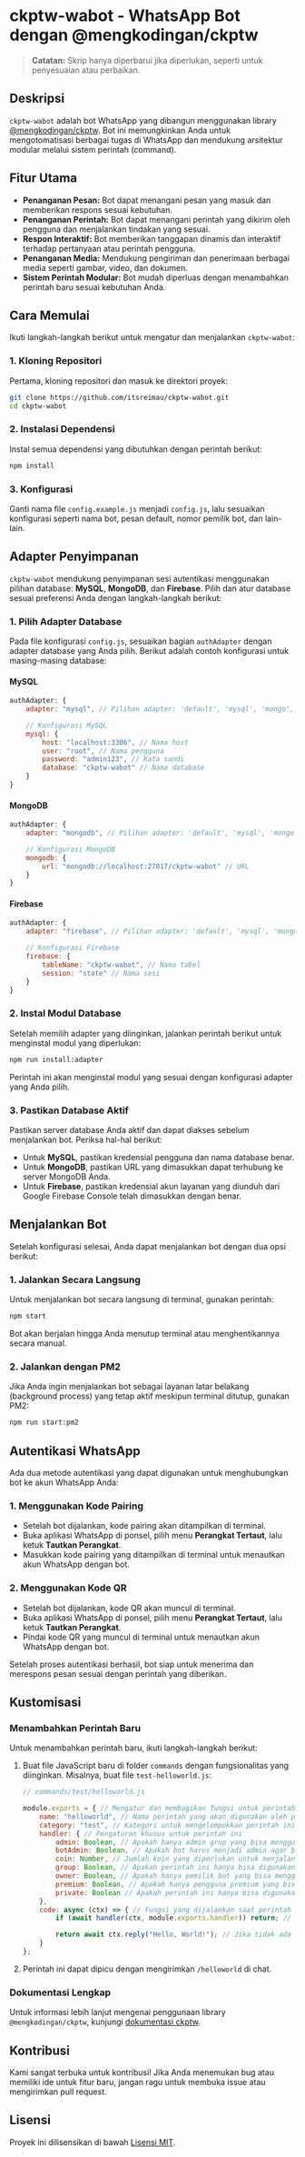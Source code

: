 # ckptw-wabot - WhatsApp Bot dengan @mengkodingan/ckptw

> **Catatan:** Skrip hanya diperbarui jika diperlukan, seperti untuk penyesuaian atau perbaikan.

## Deskripsi

`ckptw-wabot` adalah bot WhatsApp yang dibangun menggunakan library [@mengkodingan/ckptw](https://ckptw.mengkodingan.my.id/). Bot ini memungkinkan Anda untuk mengotomatisasi berbagai tugas di WhatsApp dan mendukung arsitektur modular melalui sistem perintah (command).

## Fitur Utama

- **Penanganan Pesan:** Bot dapat menangani pesan yang masuk dan memberikan respons sesuai kebutuhan.
- **Penanganan Perintah:** Bot dapat menangani perintah yang dikirim oleh pengguna dan menjalankan tindakan yang sesuai.
- **Respon Interaktif:** Bot memberikan tanggapan dinamis dan interaktif terhadap pertanyaan atau perintah pengguna.
- **Penanganan Media:** Mendukung pengiriman dan penerimaan berbagai media seperti gambar, video, dan dokumen.
- **Sistem Perintah Modular:** Bot mudah diperluas dengan menambahkan perintah baru sesuai kebutuhan Anda.

## Cara Memulai

Ikuti langkah-langkah berikut untuk mengatur dan menjalankan `ckptw-wabot`:

### 1. Kloning Repositori

Pertama, kloning repositori dan masuk ke direktori proyek:

```bash
git clone https://github.com/itsreimau/ckptw-wabot.git
cd ckptw-wabot
```

### 2. Instalasi Dependensi

Instal semua dependensi yang dibutuhkan dengan perintah berikut:

```bash
npm install
```

### 3. Konfigurasi

Ganti nama file `config.example.js` menjadi `config.js`, lalu sesuaikan konfigurasi seperti nama bot, pesan default, nomor pemilik bot, dan lain-lain.

## Adapter Penyimpanan

`ckptw-wabot` mendukung penyimpanan sesi autentikasi menggunakan pilihan database: **MySQL**, **MongoDB**, dan **Firebase**. Pilih dan atur database sesuai preferensi Anda dengan langkah-langkah berikut:

### 1. Pilih Adapter Database

Pada file konfigurasi `config.js`, sesuaikan bagian `authAdapter` dengan adapter database yang Anda pilih. Berikut adalah contoh konfigurasi untuk masing-masing database:

#### MySQL

```javascript
authAdapter: {
    adapter: "mysql", // Pilihan adapter: 'default', 'mysql', 'mongo', 'firebase'

    // Konfigurasi MySQL
    mysql: {
        host: "localhost:3306", // Nama host 
        user: "root", // Nama pengguna 
        password: "admin123", // Kata sandi
        database: "ckptw-wabot" // Nama database 
    }
}
```

#### MongoDB

```javascript
authAdapter: {
    adapter: "mongodb", // Pilihan adapter: 'default', 'mysql', 'mongo', 'firebase'

    // Konfigurasi MongoDB
    mongodb: {
        url: "mongodb://localhost:27017/ckptw-wabot" // URL
    }
}
```

#### Firebase

```javascript
authAdapter: {
    adapter: "firebase", // Pilihan adapter: 'default', 'mysql', 'mongo', 'firebase'

    // Konfigurasi Firebase
    firebase: {
        tableName: "ckptw-wabot", // Nama tabel
        session: "state" // Nama sesi
    }
}
```

### 2. Instal Modul Database

Setelah memilih adapter yang diinginkan, jalankan perintah berikut untuk menginstal modul yang diperlukan:

```bash
npm run install:adapter
```

Perintah ini akan menginstal modul yang sesuai dengan konfigurasi adapter yang Anda pilih.

### 3. Pastikan Database Aktif

Pastikan server database Anda aktif dan dapat diakses sebelum menjalankan bot. Periksa hal-hal berikut:

- Untuk **MySQL**, pastikan kredensial pengguna dan nama database benar.
- Untuk **MongoDB**, pastikan URL yang dimasukkan dapat terhubung ke server MongoDB Anda.
- Untuk **Firebase**, pastikan kredensial akun layanan yang diunduh dari Google Firebase Console telah dimasukkan dengan benar.

## Menjalankan Bot

Setelah konfigurasi selesai, Anda dapat menjalankan bot dengan dua opsi berikut:

### 1. Jalankan Secara Langsung

Untuk menjalankan bot secara langsung di terminal, gunakan perintah:

```bash
npm start
```

Bot akan berjalan hingga Anda menutup terminal atau menghentikannya secara manual.

### 2. Jalankan dengan PM2

Jika Anda ingin menjalankan bot sebagai layanan latar belakang (background process) yang tetap aktif meskipun terminal ditutup, gunakan PM2:

```bash
npm run start:pm2
```

## Autentikasi WhatsApp

Ada dua metode autentikasi yang dapat digunakan untuk menghubungkan bot ke akun WhatsApp Anda:

### 1. Menggunakan Kode Pairing

- Setelah bot dijalankan, kode pairing akan ditampilkan di terminal.
- Buka aplikasi WhatsApp di ponsel, pilih menu **Perangkat Tertaut**, lalu ketuk **Tautkan Perangkat**.
- Masukkan kode pairing yang ditampilkan di terminal untuk menautkan akun WhatsApp dengan bot.

### 2. Menggunakan Kode QR

- Setelah bot dijalankan, kode QR akan muncul di terminal.
- Buka aplikasi WhatsApp di ponsel, pilih menu **Perangkat Tertaut**, lalu ketuk **Tautkan Perangkat**.
- Pindai kode QR yang muncul di terminal untuk menautkan akun WhatsApp dengan bot.

Setelah proses autentikasi berhasil, bot siap untuk menerima dan merespons pesan sesuai dengan perintah yang diberikan.

## Kustomisasi

### Menambahkan Perintah Baru

Untuk menambahkan perintah baru, ikuti langkah-langkah berikut:

1. Buat file JavaScript baru di folder `commands` dengan fungsionalitas yang diinginkan. Misalnya, buat file `test-helloworld.js`:

   ```javascript
   // commands/test/helloworld.js

   module.exports = { // Mengatur dan membagikan fungsi untuk perintah "helloworld"
       name: "helloworld", // Nama perintah yang akan digunakan oleh pengguna
       category: "test", // Kategori untuk mengelompokkan perintah ini
       handler: { // Pengaturan khusus untuk perintah ini
           admin: Boolean, // Apakah hanya admin grup yang bisa menggunakan perintah ini? (true/false)
           botAdmin: Boolean, // Apakah bot harus menjadi admin agar bisa menjalankan perintah ini? (true/false)
           coin: Number, // Jumlah koin yang diperlukan untuk menjalankan perintah ini
           group: Boolean, // Apakah perintah ini hanya bisa digunakan di dalam grup? (true/false)
           owner: Boolean, // Apakah hanya pemilik bot yang bisa menggunakan perintah ini? (true/false)
           premium: Boolean, // Apakah hanya pengguna premium yang bisa menggunakan perintah ini? (true/false)
           private: Boolean // Apakah perintah ini hanya bisa digunakan dalam chat pribadi? (true/false)
       },
       code: async (ctx) => { // Fungsi yang dijalankan saat perintah ini dipanggil
           if (await handler(ctx, module.exports.handler)) return; // Periksa izin pengguna. Jika benar, hentikan prosesnya karena tidak diperbolehkan

           return await ctx.reply("Hello, World!"); // Jika tidak ada pembatasan, kirim pesan "Hello, World!" kepada pengguna
       }
   };
   ```

2. Perintah ini dapat dipicu dengan mengirimkan `/helloworld` di chat.

### Dokumentasi Lengkap

Untuk informasi lebih lanjut mengenai penggunaan library `@mengkodingan/ckptw`, kunjungi [dokumentasi ckptw](https://ckptw.mengkodingan.my.id/).

## Kontribusi

Kami sangat terbuka untuk kontribusi! Jika Anda menemukan bug atau memiliki ide untuk fitur baru, jangan ragu untuk membuka issue atau mengirimkan pull request.

## Lisensi

Proyek ini dilisensikan di bawah [Lisensi MIT](LICENSE).